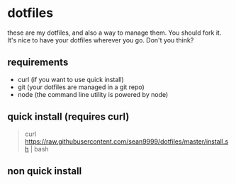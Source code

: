 dotfiles
========

these are my dotfiles, and also a way to manage them. You should fork it. It's nice to have your dotfiles wherever you go. Don't you think?

## requirements
- curl (if you want to use quick install)
- git (your dotfiles are managed in a git repo)
- node (the command line utility is powered by node)

## quick install (requires curl)
> curl https://raw.githubusercontent.com/sean9999/dotfiles/master/install.sh | bash

## non quick install